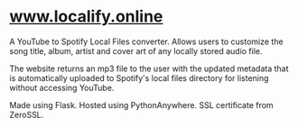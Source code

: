 # www.localify.online

A YouTube to Spotify Local Files converter. Allows users to customize the song title, album, artist and cover art of any locally stored audio file.

The website returns an mp3 file to the user with the updated metadata that is automatically uploaded to Spotify's local files directory for listening without accessing YouTube. 

Made using Flask. Hosted using PythonAnywhere. SSL certificate from ZeroSSL.
